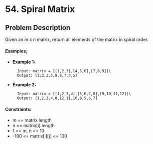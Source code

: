 # 54. Spiral Matrix

## Problem Description

Given an m x n matrix, return all elements of the matrix in spiral order.

#### Examples;

- **Example 1:**
    
        Input: matrix = [[1,2,3],[4,5,6],[7,8,9]]\
        Output: [1,2,3,6,9,8,7,4,5]

- **Example 2:**

        Input: matrix = [[1,2,3,4],[5,6,7,8],[9,10,11,12]]\
        Output: [1,2,3,4,8,12,11,10,9,5,6,7]
 

#### Constraints:

- m == matrix.length
- n == matrix[i].length
- 1 <= m, n <= 10
- -100 <= matrix[i][j] <= 100
